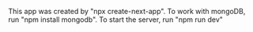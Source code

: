 This app was created by "npx create-next-app". To work with mongoDB, run "npm install mongodb". To start the server, run "npm run dev" 